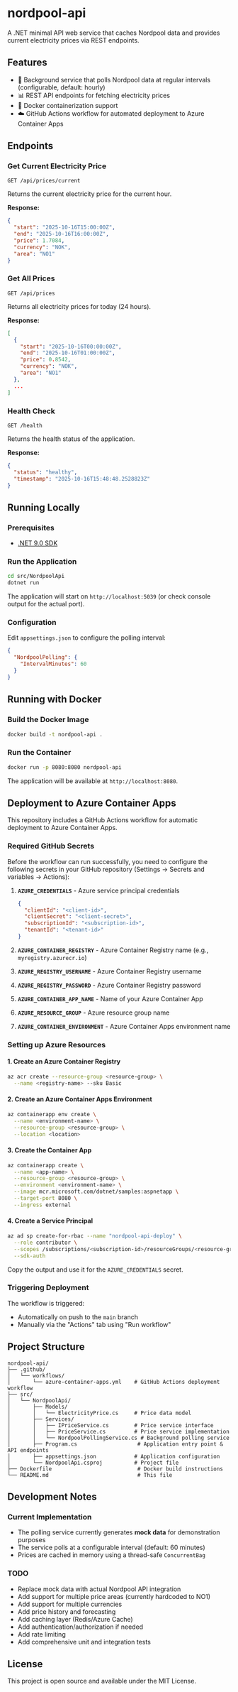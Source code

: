 # nordpool-api

A .NET minimal API web service that caches Nordpool data and provides current electricity prices via REST endpoints.

## Features

- 🔄 Background service that polls Nordpool data at regular intervals (configurable, default: hourly)
- 📊 REST API endpoints for fetching electricity prices
- 🐳 Docker containerization support
- ☁️ GitHub Actions workflow for automated deployment to Azure Container Apps

## Endpoints

### Get Current Electricity Price
```
GET /api/prices/current
```
Returns the current electricity price for the current hour.

**Response:**
```json
{
  "start": "2025-10-16T15:00:00Z",
  "end": "2025-10-16T16:00:00Z",
  "price": 1.7084,
  "currency": "NOK",
  "area": "NO1"
}
```

### Get All Prices
```
GET /api/prices
```
Returns all electricity prices for today (24 hours).

**Response:**
```json
[
  {
    "start": "2025-10-16T00:00:00Z",
    "end": "2025-10-16T01:00:00Z",
    "price": 0.8542,
    "currency": "NOK",
    "area": "NO1"
  },
  ...
]
```

### Health Check
```
GET /health
```
Returns the health status of the application.

**Response:**
```json
{
  "status": "healthy",
  "timestamp": "2025-10-16T15:48:48.2528823Z"
}
```

## Running Locally

### Prerequisites
- [.NET 9.0 SDK](https://dotnet.microsoft.com/download/dotnet/9.0)

### Run the Application
```bash
cd src/NordpoolApi
dotnet run
```

The application will start on `http://localhost:5039` (or check console output for the actual port).

### Configuration

Edit `appsettings.json` to configure the polling interval:

```json
{
  "NordpoolPolling": {
    "IntervalMinutes": 60
  }
}
```

## Running with Docker

### Build the Docker Image
```bash
docker build -t nordpool-api .
```

### Run the Container
```bash
docker run -p 8080:8080 nordpool-api
```

The application will be available at `http://localhost:8080`.

## Deployment to Azure Container Apps

This repository includes a GitHub Actions workflow for automatic deployment to Azure Container Apps.

### Required GitHub Secrets

Before the workflow can run successfully, you need to configure the following secrets in your GitHub repository (Settings → Secrets and variables → Actions):

1. **`AZURE_CREDENTIALS`** - Azure service principal credentials
   ```json
   {
     "clientId": "<client-id>",
     "clientSecret": "<client-secret>",
     "subscriptionId": "<subscription-id>",
     "tenantId": "<tenant-id>"
   }
   ```

2. **`AZURE_CONTAINER_REGISTRY`** - Azure Container Registry name (e.g., `myregistry.azurecr.io`)

3. **`AZURE_REGISTRY_USERNAME`** - Azure Container Registry username

4. **`AZURE_REGISTRY_PASSWORD`** - Azure Container Registry password

5. **`AZURE_CONTAINER_APP_NAME`** - Name of your Azure Container App

6. **`AZURE_RESOURCE_GROUP`** - Azure resource group name

7. **`AZURE_CONTAINER_ENVIRONMENT`** - Azure Container Apps environment name

### Setting up Azure Resources

#### 1. Create an Azure Container Registry
```bash
az acr create --resource-group <resource-group> \
  --name <registry-name> --sku Basic
```

#### 2. Create an Azure Container Apps Environment
```bash
az containerapp env create \
  --name <environment-name> \
  --resource-group <resource-group> \
  --location <location>
```

#### 3. Create the Container App
```bash
az containerapp create \
  --name <app-name> \
  --resource-group <resource-group> \
  --environment <environment-name> \
  --image mcr.microsoft.com/dotnet/samples:aspnetapp \
  --target-port 8080 \
  --ingress external
```

#### 4. Create a Service Principal
```bash
az ad sp create-for-rbac --name "nordpool-api-deploy" \
  --role contributor \
  --scopes /subscriptions/<subscription-id>/resourceGroups/<resource-group> \
  --sdk-auth
```

Copy the output and use it for the `AZURE_CREDENTIALS` secret.

### Triggering Deployment

The workflow is triggered:
- Automatically on push to the `main` branch
- Manually via the "Actions" tab using "Run workflow"

## Project Structure

```
nordpool-api/
├── .github/
│   └── workflows/
│       └── azure-container-apps.yml    # GitHub Actions deployment workflow
├── src/
│   └── NordpoolApi/
│       ├── Models/
│       │   └── ElectricityPrice.cs     # Price data model
│       ├── Services/
│       │   ├── IPriceService.cs        # Price service interface
│       │   ├── PriceService.cs         # Price service implementation
│       │   └── NordpoolPollingService.cs # Background polling service
│       ├── Program.cs                   # Application entry point & API endpoints
│       ├── appsettings.json            # Application configuration
│       └── NordpoolApi.csproj          # Project file
├── Dockerfile                           # Docker build instructions
└── README.md                            # This file
```

## Development Notes

### Current Implementation
- The polling service currently generates **mock data** for demonstration purposes
- The service polls at a configurable interval (default: 60 minutes)
- Prices are cached in memory using a thread-safe `ConcurrentBag`

### TODO
- Replace mock data with actual Nordpool API integration
- Add support for multiple price areas (currently hardcoded to NO1)
- Add support for multiple currencies
- Add price history and forecasting
- Add caching layer (Redis/Azure Cache)
- Add authentication/authorization if needed
- Add rate limiting
- Add comprehensive unit and integration tests

## License

This project is open source and available under the MIT License.


